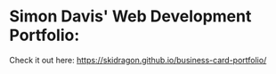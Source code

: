 # Simon Davis' Web Development Portfolio:

Check it out here: https://skidragon.github.io/business-card-portfolio/